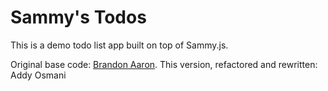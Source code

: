 # Sammy's Todos

This is a demo todo list app built on top of Sammy.js. 

Original base code: [Brandon Aaron](http://brandonaaron.net). This version, refactored and rewritten: Addy Osmani